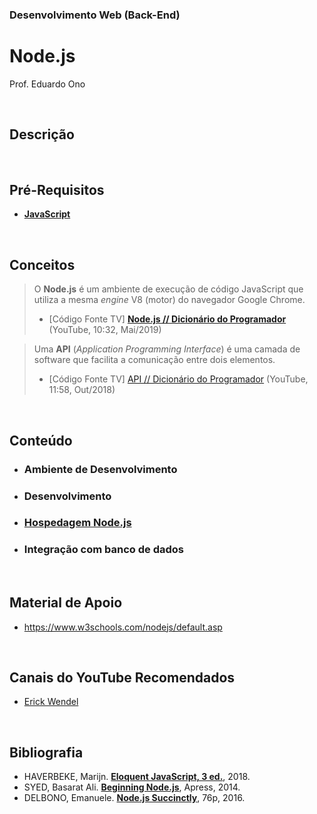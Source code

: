 ### Desenvolvimento Web (Back-End)

# Node.js

Prof. Eduardo Ono

<br>

## Descrição

<br>

## Pré-Requisitos

  * [**JavaScript**](https://github.com/eduardo-ono/desenvolvimento-web/)

<br>

## Conceitos

> O **Node.js** é um ambiente de execução de código JavaScript que utiliza a mesma _engine_ V8 (motor) do navegador Google Chrome.
> * [Código Fonte TV] [**Node.js // Dicionário do Programador**](https://www.youtube.com/watch?v=vYekSMBCCiM) (YouTube, 10:32, Mai/2019)

> Uma **API** (_Application Programming Interface_) é uma camada de software que facilita a comunicação entre dois elementos.
> * [Código Fonte TV] [API // Dicionário do Programador](https://www.youtube.com/watch?v=vGuqKIRWosk) (YouTube, 11:58, Out/2018)

<br>

## Conteúdo

  * ### Ambiente de Desenvolvimento
  * ### Desenvolvimento
  * ### [Hospedagem Node.js](./hospedagem.md)
  * ### Integração com banco de dados

<br>

## Material de Apoio

* https://www.w3schools.com/nodejs/default.asp

<br>

## Canais do YouTube Recomendados

* [Erick Wendel](https://www.youtube.com/c/ErickWendelTreinamentos/videos)

<br>

## Bibliografia

* HAVERBEKE, Marijn. [**Eloquent JavaScript, 3 ed.**](https://archive.org/details/2018eloquentjavascript), 2018.
* SYED, Basarat Ali. [**Beginning Node.js**](https://archive.org/details/beginning-nodejs-apress-2014), Apress, 2014.
* DELBONO, Emanuele. [**Node.js Succinctly**](https://www.syncfusion.com/ebooks/nodejs), 76p, 2016.

<br>
